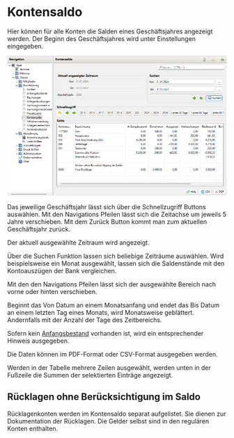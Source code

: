 # Kontensaldo

Hier können für alle Konten die Salden eines Geschäftsjahres angezeigt werden. Der Beginn des Geschäftsjahres wird unter Einstellungen eingegeben.

![](../../../v3.1.x/buchf/img/KontenSaldoView.png)

Das jeweilige Geschäftsjahr lässt sich über die Schnellzugriff Buttons auswählen. Mit den Navigations Pfeilen lässt sich die Zeitachse um jeweils 5 Jahre verschieben. Mit dem Zurück Button kommt man zum aktuellen Geschäftsjahr zurück.

Der aktuell ausgewählte Zeitraum wird angezeigt.

Über die Suchen Funktion lassen sich beliebige Zeiträume auswählen. Wird beispielsweise ein Monat ausgewählt, lassen sich die Saldenstände mit den Kontoauszügen der Bank vergleichen.

Mit den den Navigations Pfeilen lässt sich der ausgewählte Bereich nach vorne oder hinten verschieben.

Beginnt das Von Datum an einem Monatsanfang und endet das Bis Datum an einem letzten Tag eines Monats, wird Monatsweise geblättert. Andernfalls mit der Anzahl der Tage des Zeitbereichs.

Sofern kein [Anfangsbestand](anfangsbestand.md) vorhanden ist, wird ein entsprechender Hinweis ausgegeben.

Die Daten können im PDF-Format oder CSV-Format ausgegeben werden.

Werden in der Tabelle mehrere Zeilen ausgewählt, werden unten in der Fußzeile die Summen der selektierten Einträge angezeigt.

## Rücklagen ohne Berücksichtigung im Saldo

Rücklagenkonten werden im Kontensaldo separat aufgelistet. Sie dienen zur Dokumentation der Rücklagen. Die Gelder selbst sind in den regulären Konten enthalten.
